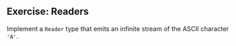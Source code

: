 ##  Exercise: Readers

Implement a `Reader` type that emits an infinite stream of the ASCII character `'A'`.